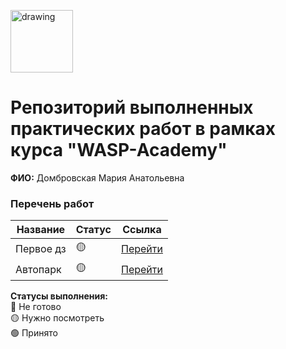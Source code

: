 <a href="https://wasp-academy.com"><img src="https://wasp-academy.com/Resources/wasp-logo.png" alt="drawing" width="100"/></a>

# Репозиторий выполненных практических работ в рамках курса "WASP-Academy"
**ФИО:** Домбровская Мария Анатольевна
 
### Перечень работ

Название          | Статус | Ссылка
------------------|--------|--------
Первое дз         | 🟡    | <a href="https://github.com/dobro0121/Wasp/tree/main/Первое%20ДЗ">Перейти</a>
Автопарк          | 🟡    | <a href="https://github.com/dobro0121/Wasp/tree/main/Автопарк">Перейти</a>


**Статусы выполнения:** <br>
🔴 Не готово <br>
🟡 Нужно посмотреть <br>
🟢 Принято <br>
